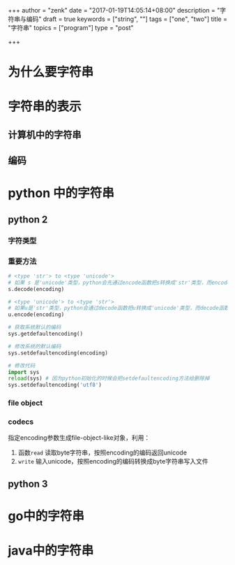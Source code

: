 +++
author = "zenk"
date = "2017-01-19T14:05:14+08:00"
description = "字符串与编码"
draft = true
keywords = ["string", ""]
tags = ["one", "two"]
title = "字符串"
topics = ["program"]
type = "post"

+++

# 为什么要字符串

# 字符串的表示

## 计算机中的字符串

## 编码

# python 中的字符串

## python 2

### 字符类型

### 重要方法

```py
# <type 'str'> to <type 'unicode'>
# 如果 s 是'unicode'类型，python会先通过encode函数把s转换成'str'类型，而encode函数的encoding是sys.getdefaultencoding()的值
s.decode(encoding)

# <type 'unicode'> to <type 'str'>
# 如果u是'str'类型，python会通过decode函数把u转换成'unicode'类型，而decode函数的encoding是sys.getdefaultencoding()的值
u.encode(encoding)

# 获取系统默认的编码
sys.getdefaultencoding()

# 修改系统的默认编码
sys.setdefaultencoding(encoding)

# 修改代码
import sys
reload(sys) # 因为python初始化的时候会把setdefaultencoding方法给删除掉
sys.setdefaultencoding('utf8')
```



### file object

### codecs

指定encoding参数生成file-object-like对象，利用：

1. 函数`read` 读取byte字符串，按照encoding的编码返回unicode
2.  `write` 输入unicode，按照encoding的编码转换成byte字符串写入文件

## python 3

# go中的字符串

# java中的字符串